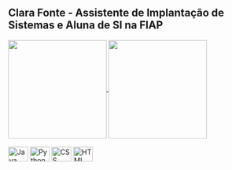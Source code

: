 ## Clara Fonte - Assistente de Implantação de Sistemas e Aluna de SI na FIAP

<a href="https://github.com/Clara-F5/github-readme-stats">
  <img height=200 align="center" src="https://github-readme-stats.vercel.app/api?username=Clara-F5&theme=radical" />
</a>
<a href="https://github.com/Clara-F5/convoychat">
  <img height=200 align="center" src="https://github-readme-stats.vercel.app/api/top-langs?username=Clara-F5&layout=compact&langs_count=8&theme=radical" />
</a>

<div style="display: inline_block"><br>
    <img align="center" alt="Java" height="30" width="40" src="https://cdn.jsdelivr.net/gh/devicons/devicon/icons/java/java-original.svg">
    <img align="center" alt="Python" height="30" width="40" src="https://cdn.jsdelivr.net/gh/devicons/devicon/icons/python/python-original.svg">
    <img align="center" alt="CSS" height="30" width="40" src="https://cdn.jsdelivr.net/gh/devicons/devicon/icons/css3/css3-original.svg">
    <img align="center" alt="HTML" height="30" width="40" src="https://cdn.jsdelivr.net/gh/devicons/devicon/icons/html5/html5-original.svg">

</div>
          
